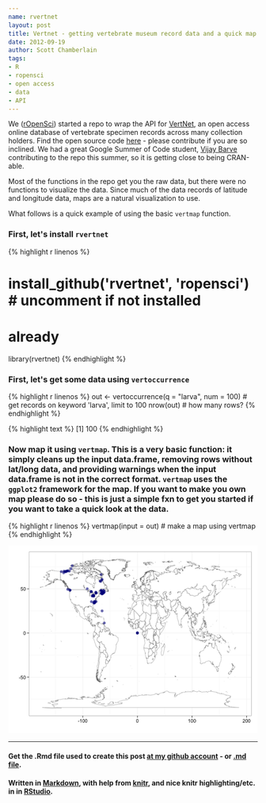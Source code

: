 ```yaml
---
name: rvertnet
layout: post
title: Vertnet - getting vertebrate museum record data and a quick map
date: 2012-09-19
author: Scott Chamberlain
tags: 
- R
- ropensci
- open access
- data
- API
---
```


We ([rOpenSci](http://ropensci.org/)) started a repo to wrap the API for [VertNet](http://vertnet.org/index.php), an open access online database of vertebrate specimen records across many collection holders. Find the open source code [here](https://github.com/ropensci/rvertnet) - please contribute if you are so inclined.  We had a great Google Summer of Code student, [Vijay Barve](http://vijaybarve.wordpress.com/) contributing to the repo this summer, so it is getting close to being CRAN-able. 

Most of the functions in the repo get you the raw data, but there were no functions to visualize the data.  Since much of the data records of latitude and longitude data, maps are a natural visualization to use.  

What follows is a quick example of using the basic `vertmap` function.

### First, let's install `rvertnet`

{% highlight r linenos %}
# install_github('rvertnet', 'ropensci') # uncomment if not installed
# already
library(rvertnet)
{% endhighlight %}


### First, let's get some data using `vertoccurrence`

{% highlight r linenos %}
out <- vertoccurrence(q = "larva", num = 100)  # get records on keyword 'larva', limit to 100
nrow(out)  # how many rows?
{% endhighlight %}



{% highlight text %}
[1] 100
{% endhighlight %}


### Now map it using `vertmap`.  This is a very basic function: it simply cleans up the input data.frame, removing rows without lat/long data, and providing warnings when the input data.frame is not in the correct format.  `vertmap` uses the `ggplot2` framework for the map.  If you want to make you own map please do so -  this is just a simple fxn to get you started if you want to take a quick look at the data. 

{% highlight r linenos %}
vertmap(input = out)  # make a map using vertmap
{% endhighlight %}

![center](/img/vertmap.png) 


*********
#### Get the .Rmd file used to create this post [at my github account](https://github.com/sckott/sckott.github.io/tree/master/_drafts/2012-09-19-rvertnet.Rmd) - or [.md file](https://github.com/sckott/sckott.github.io/tree/master/_posts/2012-09-19-rvertnet.md).

#### Written in [Markdown](http://daringfireball.net/projects/markdown/), with help from [knitr](http://yihui.name/knitr/), and nice knitr highlighting/etc. in in [RStudio](http://rstudio.org/).
